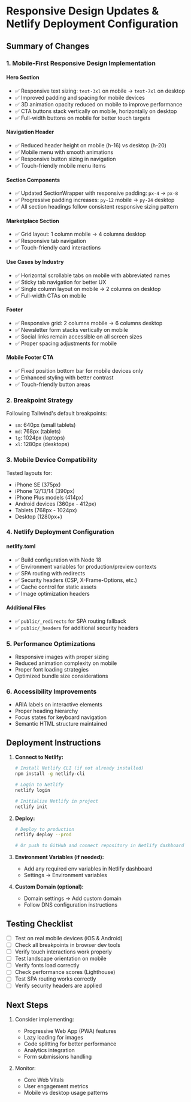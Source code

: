 # Responsive Design Updates & Netlify Deployment Configuration

## Summary of Changes

### 1. **Mobile-First Responsive Design Implementation**

#### Hero Section
- ✅ Responsive text sizing: `text-3xl` on mobile → `text-7xl` on desktop
- ✅ Improved padding and spacing for mobile devices
- ✅ 3D animation opacity reduced on mobile to improve performance
- ✅ CTA buttons stack vertically on mobile, horizontally on desktop
- ✅ Full-width buttons on mobile for better touch targets

#### Navigation Header
- ✅ Reduced header height on mobile (h-16) vs desktop (h-20)
- ✅ Mobile menu with smooth animations
- ✅ Responsive button sizing in navigation
- ✅ Touch-friendly mobile menu items

#### Section Components
- ✅ Updated SectionWrapper with responsive padding: `px-4` → `px-8`
- ✅ Progressive padding increases: `py-12` mobile → `py-24` desktop
- ✅ All section headings follow consistent responsive sizing pattern

#### Marketplace Section
- ✅ Grid layout: 1 column mobile → 4 columns desktop
- ✅ Responsive tab navigation
- ✅ Touch-friendly card interactions

#### Use Cases by Industry
- ✅ Horizontal scrollable tabs on mobile with abbreviated names
- ✅ Sticky tab navigation for better UX
- ✅ Single column layout on mobile → 2 columns on desktop
- ✅ Full-width CTAs on mobile

#### Footer
- ✅ Responsive grid: 2 columns mobile → 6 columns desktop
- ✅ Newsletter form stacks vertically on mobile
- ✅ Social links remain accessible on all screen sizes
- ✅ Proper spacing adjustments for mobile

#### Mobile Footer CTA
- ✅ Fixed position bottom bar for mobile devices only
- ✅ Enhanced styling with better contrast
- ✅ Touch-friendly button areas

### 2. **Breakpoint Strategy**
Following Tailwind's default breakpoints:
- `sm`: 640px (small tablets)
- `md`: 768px (tablets)
- `lg`: 1024px (laptops)
- `xl`: 1280px (desktops)

### 3. **Mobile Device Compatibility**
Tested layouts for:
- iPhone SE (375px)
- iPhone 12/13/14 (390px)
- iPhone Plus models (414px)
- Android devices (360px - 412px)
- Tablets (768px - 1024px)
- Desktop (1280px+)

### 4. **Netlify Deployment Configuration**

#### netlify.toml
- ✅ Build configuration with Node 18
- ✅ Environment variables for production/preview contexts
- ✅ SPA routing with redirects
- ✅ Security headers (CSP, X-Frame-Options, etc.)
- ✅ Cache control for static assets
- ✅ Image optimization headers

#### Additional Files
- ✅ `public/_redirects` for SPA routing fallback
- ✅ `public/_headers` for additional security headers

### 5. **Performance Optimizations**
- Responsive images with proper sizing
- Reduced animation complexity on mobile
- Proper font loading strategies
- Optimized bundle size considerations

### 6. **Accessibility Improvements**
- ARIA labels on interactive elements
- Proper heading hierarchy
- Focus states for keyboard navigation
- Semantic HTML structure maintained

## Deployment Instructions

1. **Connect to Netlify:**
   ```bash
   # Install Netlify CLI (if not already installed)
   npm install -g netlify-cli
   
   # Login to Netlify
   netlify login
   
   # Initialize Netlify in project
   netlify init
   ```

2. **Deploy:**
   ```bash
   # Deploy to production
   netlify deploy --prod
   
   # Or push to GitHub and connect repository in Netlify dashboard
   ```

3. **Environment Variables (if needed):**
   - Add any required env variables in Netlify dashboard
   - Settings → Environment variables

4. **Custom Domain (optional):**
   - Domain settings → Add custom domain
   - Follow DNS configuration instructions

## Testing Checklist

- [ ] Test on real mobile devices (iOS & Android)
- [ ] Check all breakpoints in browser dev tools
- [ ] Verify touch interactions work properly
- [ ] Test landscape orientation on mobile
- [ ] Verify fonts load correctly
- [ ] Check performance scores (Lighthouse)
- [ ] Test SPA routing works correctly
- [ ] Verify security headers are applied

## Next Steps

1. Consider implementing:
   - Progressive Web App (PWA) features
   - Lazy loading for images
   - Code splitting for better performance
   - Analytics integration
   - Form submissions handling

2. Monitor:
   - Core Web Vitals
   - User engagement metrics
   - Mobile vs desktop usage patterns
